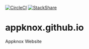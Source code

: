 [![CircleCI](https://circleci.com/gh/appknox/appknox.github.io/tree/source.svg?style=shield)](https://circleci.com/gh/appknox/appknox.github.io/tree/source)
[![StackShare](http://img.shields.io/badge/tech-stack-0690fa.svg?style=flat)](http://stackshare.io/appknox/appknox)

# appknox.github.io

Appknox Website
